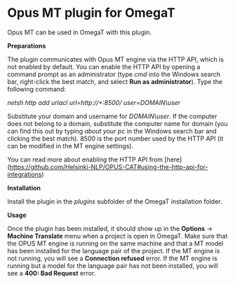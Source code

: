 Opus MT plugin for OmegaT
=========================

Opus MT can be used in OmegaT with this plugin.

**Preparations**

The plugin communicates with Opus MT engine via the HTTP API, which is not enabled by default. You can enable the HTTP API by opening a command prompt as an administrator (type _cmd_ into the Windows search bar, right-click the best match, and select **Run as administrator**). Type the following command:

_netsh http add urlacl url=http://+:8500/ user=DOMAIN\user_

Substitute your domain and username for _DOMAIN\user_. If the computer does not belong to a domain, substitute the computer name for domain (you can find this out by typing _about your pc_ in the Windows search bar and clicking the best match). 8500 is the port number used by the HTTP API (it can be modified in the MT engine settings).

You can read more about enabling the HTTP API from [here] (https://github.com/Helsinki-NLP/OPUS-CAT#using-the-http-api-for-integrations)

**Installation**

Install the plugin in the *plugins* subfolder of the OmegaT installation folder.

**Usage**

Once the plugin has been installed, it should show up in the **Options** -> **Machine Translate** menu when a project is open in OmegaT. Make sure that the OPUS MT engine is running on the same machine and that a MT model has been installed for the language pair of the project. If the MT engine is not running, you will see a **Connection refused** error. If the MT engine is running but a model for the language pair has not been installed, you will see a **400: Bad Request** error.
